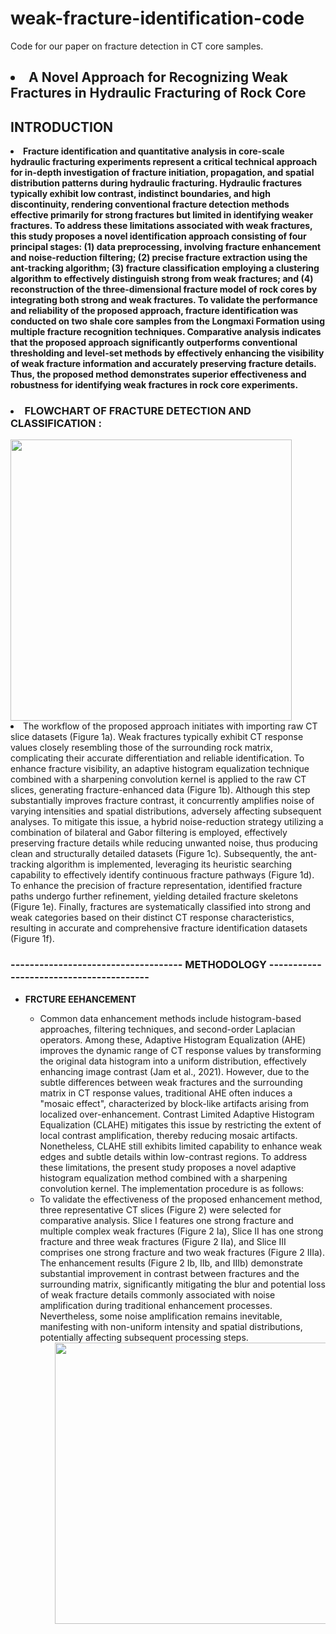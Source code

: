 # weak-fracture-identification-code
Code for our paper on fracture detection in CT core samples.
## <li>A Novel Approach for Recognizing Weak Fractures in Hydraulic Fracturing of Rock Core</li>

## INTRODUCTION
<li><strong>Fracture identification and quantitative analysis in core-scale hydraulic fracturing experiments represent a critical technical approach for in-depth investigation of fracture initiation, propagation, and spatial distribution patterns during hydraulic fracturing. Hydraulic fractures typically exhibit low contrast, indistinct boundaries, and high discontinuity, rendering conventional fracture detection methods effective primarily for strong fractures but limited in identifying weaker fractures. To address these limitations associated with weak fractures, this study proposes a novel identification approach consisting of four principal stages: (1) data preprocessing, involving fracture enhancement and noise-reduction filtering; (2) precise fracture extraction using the ant-tracking algorithm; (3) fracture classification employing a clustering algorithm to effectively distinguish strong from weak fractures; and (4) reconstruction of the three-dimensional fracture model of rock cores by integrating both strong and weak fractures. To validate the performance and reliability of the proposed approach, fracture identification was conducted on two shale core samples from the Longmaxi Formation using multiple fracture recognition techniques. Comparative analysis indicates that the proposed approach significantly outperforms conventional thresholding and level-set methods by effectively enhancing the visibility of weak fracture information and accurately preserving fracture details. Thus, the proposed method demonstrates superior effectiveness and robustness for identifying weak fractures in rock core experiments.</strong></li>

### <li> FLOWCHART OF FRACTURE DETECTION AND CLASSIFICATION : </li>
<img align= center height=450px src=https://user-images.githubusercontent.com/75990647/192298994-d80bb374-568c-4906-a10b-75958a3f9c1f.png>
<li>The workflow of the proposed approach initiates with importing raw CT slice datasets (Figure 1a). Weak fractures typically exhibit CT response values closely resembling those of the surrounding rock matrix, complicating their accurate differentiation and reliable identification. To enhance fracture visibility, an adaptive histogram equalization technique combined with a sharpening convolution kernel is applied to the raw CT slices, generating fracture-enhanced data (Figure 1b). Although this step substantially improves fracture contrast, it concurrently amplifies noise of varying intensities and spatial distributions, adversely affecting subsequent analyses. To mitigate this issue, a hybrid noise-reduction strategy utilizing a combination of bilateral and Gabor filtering is employed, effectively preserving fracture details while reducing unwanted noise, thus producing clean and structurally detailed datasets (Figure 1c).
Subsequently, the ant-tracking algorithm is implemented, leveraging its heuristic searching capability to effectively identify continuous fracture pathways (Figure 1d). To enhance the precision of fracture representation, identified fracture paths undergo further refinement, yielding detailed fracture skeletons (Figure 1e). Finally, fractures are systematically classified into strong and weak categories based on their distinct CT response characteristics, resulting in accurate and comprehensive fracture identification datasets (Figure 1f).</li>

### ------------------------------------ METHODOLOGY ---------------------------------------- 
<ul><li><strong> FRCTURE EEHANCEMENT</strong></li></ul>
<ul><ul>
<li>
  Common data enhancement methods include histogram-based approaches, filtering techniques, and second-order Laplacian operators. Among these, Adaptive Histogram Equalization (AHE) improves the dynamic range of CT response values by transforming the original data histogram into a uniform distribution, effectively enhancing image contrast (Jam et al., 2021). However, due to the subtle differences between weak fractures and the surrounding matrix in CT response values, traditional AHE often induces a "mosaic effect", characterized by block-like artifacts arising from localized over-enhancement. Contrast Limited Adaptive Histogram Equalization (CLAHE) mitigates this issue by restricting the extent of local contrast amplification, thereby reducing mosaic artifacts. Nonetheless, CLAHE still exhibits limited capability to enhance weak edges and subtle details within low-contrast regions.
To address these limitations, the present study proposes a novel adaptive histogram equalization method combined with a sharpening convolution kernel. The implementation procedure is as follows:</li>
<li>
  To validate the effectiveness of the proposed enhancement method, three representative CT slices (Figure 2) were selected for comparative analysis. Slice I features one strong fracture and multiple complex weak fractures (Figure 2 Ia), Slice II has one strong fracture and three weak fractures (Figure 2 IIa), and Slice III comprises one strong fracture and two weak fractures (Figure 2 IIIa). The enhancement results (Figure 2 Ib, IIb, and IIIb) demonstrate substantial improvement in contrast between fractures and the surrounding matrix, significantly mitigating the blur and potential loss of weak fracture details commonly associated with noise amplification during traditional enhancement processes. Nevertheless, some noise amplification remains inevitable, manifesting with non-uniform intensity and spatial distributions, potentially affecting subsequent processing steps.
  <ul><img align= center height=450px src=https://user-images.githubusercontent.com/75990647/192298994-d80bb374-568c-4906-a10b-75958a3f9c1f.png></ul></li>
</ul></ul>











